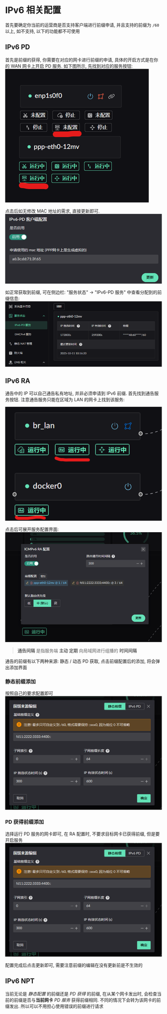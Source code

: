 # IPv6 相关配置

首先要确定你当前的运营商是否支持客户端进行前缀申请, 并且支持的前缀为 `/60` 以上, 如不支持, 以下的功能都不可使用

## IPv6 PD
首先是前缀的获得, 你需要在对应的网卡进行前缀的申请, 具体的开启方式是在你的 WAN 网卡上开启 PD 服务.
如下图所示, 先找到对应的服务按钮:
![](../images/ipv6/pd/1.png)

点击后如无修改 MAC 地址的需求, 直接更新即可.
![](../images/ipv6/pd/2.png)

如正常获取到前缀, 可在侧边栏: "服务状态" -> "IPv6-PD 服务" 中查看分配到的前缀信息:
![](../images/ipv6/pd/3.png)

## IPv6 RA
通告中的 IP 可以自己通告私有地址, 并非必须申请到 IPv6 前缀. 首先找到通告服务按钮. 注意通告服务只能在区域为 LAN 的网卡上找到该服务:

![](../images/ipv6/ra/1.png)

点击后可展开服务配置界面:
![](../images/ipv6/ra/2.png)

> **通告间隔** 是指服务端 **主动** **定期** 向局域网进行组播的 **时间间隔**

通告的前缀有以下两种来源: 静态 / 动态 PD 获取, 点击前缀配置后的添加, 将会弹出添加界面
### 静态前缀添加
按照自己的要求配置即可
![](../images/ipv6/ra/3.png)

### PD 获得前缀添加
选择运行 PD 服务的网卡即可, 在 RA 配置时, 不要求目标网卡已获得前缀, 但是要开启服务
![](../images/ipv6/ra/3.png)

配置完成后点击更新即可, 需要注意前缀的编辑在没有更新前是不生效的

## IPv6 NPT
当前无论是 *静态配置* 的前缀还是 *PD 获得* 的前缀, 在从某个网卡发出时, 会检查当前的前缀是否与**当前网卡** *PD 服务* 获得前缀相同.
不同的情况下会转为该网卡的前缀发出. 所以可以不用担心使用错误的前缀进行请求

